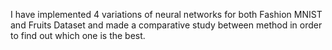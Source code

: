 I have implemented 4 variations of neural networks for both Fashion MNIST and Fruits Dataset and made a comparative study between method in order to find out which one is the best.
